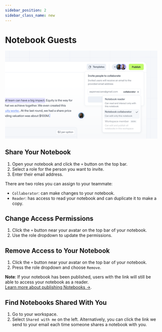 ```yaml
---
sidebar_position: 2
sidebar_class_name: new
---
```


# Notebook Guests

![Invites](./img/image_collab.png)

## Share Your Notebook

1. Open your notebook and click the `+` button on the top bar.
2. Select a role for the person you want to invite.
3. Enter their email address.

There are two roles you can assign to your teammate:

- `Collaborator`: can make changes to your notebook.
- `Reader`: has access to read your notebook and can duplicate it to make a copy.

## Change Access Permissions

1. Click the `+` button near your avatar on the top bar of your notebook.
2. Use the role dropdown to update the permissions.

## Remove Access to Your Notebook

1. Click the `+` button near your avatar on the top bar of your notebook.
2. Press the role dropdown and choose `Remove`.

**Note**: If your notebook has been published, users with the link will still be able to access your notebook as a reader. <br/> [Learn more about publishing Notebooks →](/docs/share/publish).

## Find Notebooks Shared With You

1. Go to your workspace.
2. Select `Shared with me` on the left.
   Alternatively, you can click the link we send to your email each time someone shares a notebook with you.
